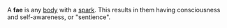 A **fae** is any [body](Body.md) with a [spark](Spark.md). This results in them having consciousness and self-awareness, or "sentience".